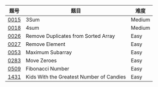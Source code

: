 | 题号 | 题目 | 难度 |
| --- | --- | --- |
| [0015](0015.3sum) | 3Sum | Medium |
| [0018](0018.4sum) | 4sum | Medium |
| [0026](0026.remove-duplicates-from-sorted-array) | Remove Duplicates from Sorted Array | Easy |
| [0027](0027.remove-element) | Remove Element | Easy |
| [0053](0053.maximum-subarray/README.md) | Maximum Subarray | Easy |
| [0283](0283.move-zeroes) | Move Zeroes | Easy |
| [0509](0509.fibonacci-number) | Fibonacci Number | Easy |
| [1431](1431.kids-with-the-greatest-number-of-candies) | Kids With the Greatest Number of Candies | Easy | 